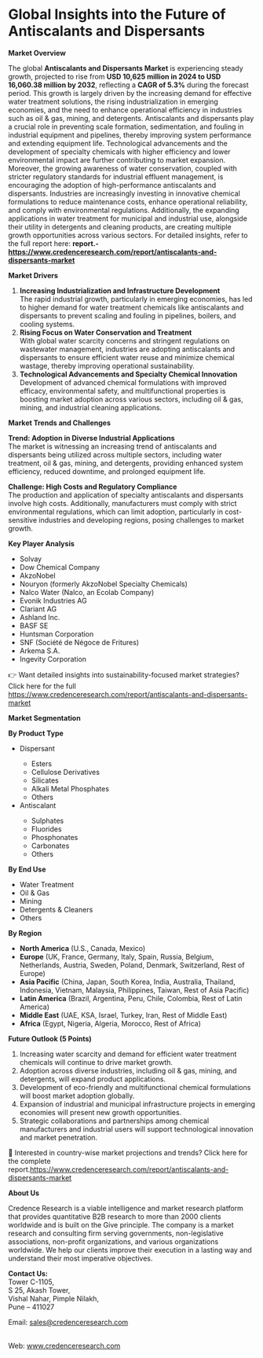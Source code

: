 # Global Insights into the Future of Antiscalants and Dispersants


<p><strong>Market Overview</strong></p>
<p>The global <strong>Antiscalants and Dispersants Market</strong> is experiencing steady growth, projected to rise from <strong>USD 10,625 million in 2024 to USD 16,060.38 million by 2032</strong>, reflecting a <strong>CAGR of 5.3%</strong> during the forecast period. This growth is largely driven by the increasing demand for effective water treatment solutions, the rising industrialization in emerging economies, and the need to enhance operational efficiency in industries such as oil &amp; gas, mining, and detergents. Antiscalants and dispersants play a crucial role in preventing scale formation, sedimentation, and fouling in industrial equipment and pipelines, thereby improving system performance and extending equipment life. Technological advancements and the development of specialty chemicals with higher efficiency and lower environmental impact are further contributing to market expansion. Moreover, the growing awareness of water conservation, coupled with stricter regulatory standards for industrial effluent management, is encouraging the adoption of high-performance antiscalants and dispersants. Industries are increasingly investing in innovative chemical formulations to reduce maintenance costs, enhance operational reliability, and comply with environmental regulations. Additionally, the expanding applications in water treatment for municipal and industrial use, alongside their utility in detergents and cleaning products, are creating multiple growth opportunities across various sectors. For detailed insights, refer to the full report here: <strong>report.-<a href="https://www.credenceresearch.com/report/antiscalants-and-dispersants-market">https://www.credenceresearch.com/report/antiscalants-and-dispersants-market</a></strong></p>
<p><strong>Market Drivers</strong></p>
<ol>
<li><strong> Increasing Industrialization and Infrastructure Development</strong><br /> The rapid industrial growth, particularly in emerging economies, has led to higher demand for water treatment chemicals like antiscalants and dispersants to prevent scaling and fouling in pipelines, boilers, and cooling systems.</li>
<li><strong> Rising Focus on Water Conservation and Treatment</strong><br /> With global water scarcity concerns and stringent regulations on wastewater management, industries are adopting antiscalants and dispersants to ensure efficient water reuse and minimize chemical wastage, thereby improving operational sustainability.</li>
<li><strong> Technological Advancements and Specialty Chemical Innovation</strong><br /> Development of advanced chemical formulations with improved efficacy, environmental safety, and multifunctional properties is boosting market adoption across various sectors, including oil &amp; gas, mining, and industrial cleaning applications.</li>
</ol>
<p><strong>Market Trends and Challenges</strong></p>
<p><strong>Trend: Adoption in Diverse Industrial Applications</strong><br /> The market is witnessing an increasing trend of antiscalants and dispersants being utilized across multiple sectors, including water treatment, oil &amp; gas, mining, and detergents, providing enhanced system efficiency, reduced downtime, and prolonged equipment life.</p>
<p><strong>Challenge: High Costs and Regulatory Compliance</strong><br /> The production and application of specialty antiscalants and dispersants involve high costs. Additionally, manufacturers must comply with strict environmental regulations, which can limit adoption, particularly in cost-sensitive industries and developing regions, posing challenges to market growth.</p>
<p><strong>Key Player Analysis</strong></p>
<ul>
<li>Solvay</li>
<li>Dow Chemical Company</li>
<li>AkzoNobel</li>
<li>Nouryon (formerly AkzoNobel Specialty Chemicals)</li>
<li>Nalco Water (Nalco, an Ecolab Company)</li>
<li>Evonik Industries AG</li>
<li>Clariant AG</li>
<li>Ashland Inc.</li>
<li>BASF SE</li>
<li>Huntsman Corporation</li>
<li>SNF (Soci&eacute;t&eacute; de N&eacute;goce de Fritures)</li>
<li>Arkema S.A.</li>
<li>Ingevity Corporation</li>
</ul>
<p>👉 Want detailed insights into sustainability-focused market strategies? Click here for the full <a href="https://www.credenceresearch.com/report/antiscalants-and-dispersants-market">https://www.credenceresearch.com/report/antiscalants-and-dispersants-market</a></p>
<p><strong>Market Segmentation</strong></p>
<p><strong>By Product Type</strong></p>
<ul>
<li>Dispersant</li>
<ul>
<li>Esters</li>
<li>Cellulose Derivatives</li>
<li>Silicates</li>
<li>Alkali Metal Phosphates</li>
<li>Others</li>
</ul>
<li>Antiscalant</li>
<ul>
<li>Sulphates</li>
<li>Fluorides</li>
<li>Phosphonates</li>
<li>Carbonates</li>
<li>Others</li>
</ul>
</ul>
<p><strong>By End Use</strong></p>
<ul>
<li>Water Treatment</li>
<li>Oil &amp; Gas</li>
<li>Mining</li>
<li>Detergents &amp; Cleaners</li>
<li>Others</li>
</ul>
<p><strong>By Region</strong></p>
<ul>
<li><strong>North America</strong> (U.S., Canada, Mexico)</li>
<li><strong>Europe</strong> (UK, France, Germany, Italy, Spain, Russia, Belgium, Netherlands, Austria, Sweden, Poland, Denmark, Switzerland, Rest of Europe)</li>
<li><strong>Asia Pacific</strong> (China, Japan, South Korea, India, Australia, Thailand, Indonesia, Vietnam, Malaysia, Philippines, Taiwan, Rest of Asia Pacific)</li>
<li><strong>Latin America</strong> (Brazil, Argentina, Peru, Chile, Colombia, Rest of Latin America)</li>
<li><strong>Middle East</strong> (UAE, KSA, Israel, Turkey, Iran, Rest of Middle East)</li>
<li><strong>Africa</strong> (Egypt, Nigeria, Algeria, Morocco, Rest of Africa)</li>
</ul>
<p><strong>Future Outlook (5 Points)</strong></p>
<ol>
<li>Increasing water scarcity and demand for efficient water treatment chemicals will continue to drive market growth.</li>
<li>Adoption across diverse industries, including oil &amp; gas, mining, and detergents, will expand product applications.</li>
<li>Development of eco-friendly and multifunctional chemical formulations will boost market adoption globally.</li>
<li>Expansion of industrial and municipal infrastructure projects in emerging economies will present new growth opportunities.</li>
<li>Strategic collaborations and partnerships among chemical manufacturers and industrial users will support technological innovation and market penetration.</li>
</ol>
<p>📌 Interested in country-wise market projections and trends? Click here for the complete report.<a href="https://www.credenceresearch.com/report/antiscalants-and-dispersants-market">https://www.credenceresearch.com/report/antiscalants-and-dispersants-market</a></p>
<p><strong>About Us</strong></p>
<p>Credence Research is a viable intelligence and market research platform that provides quantitative B2B research to more than 2000 clients worldwide and is built on the Give principle. The company is a market research and consulting firm serving governments, non-legislative associations, non-profit organizations, and various organizations worldwide. We help our clients improve their execution in a lasting way and understand their most imperative objectives.</p>
<p><strong>Contact Us:</strong><br /> Tower C-1105,<br /> S 25, Akash Tower,<br /> Vishal Nahar, Pimple Nilakh,<br /> Pune &ndash; 411027</p>
<p>Email: <a href="mailto:sales@credenceresearch.com">sales@credenceresearch.com</a></p>
<p><br /> Web: <a href="http://www.credenceresearch.com">www.credenceresearch.com</a></p>

